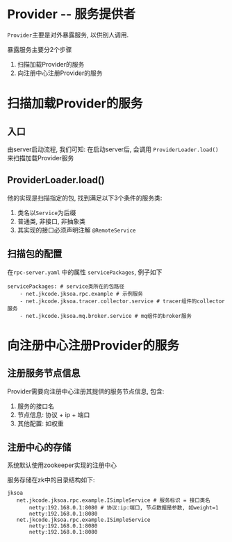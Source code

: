 
# Provider -- 服务提供者

`Provider`主要是对外暴露服务, 以供别人调用.

暴露服务主要分2个步骤
1. 扫描加载Provider的服务
2. 向注册中心注册Provider的服务

# 扫描加载Provider的服务

## 入口
由server启动流程, 我们可知: 在启动server后, 会调用 `ProviderLoader.load()` 来扫描加载Provider服务

## ProviderLoader.load()
他的实现是扫描指定的包, 找到满足以下3个条件的服务类:
1. 类名以`Service`为后缀
2. 普通类, 非接口, 非抽象类
3. 其实现的接口必须声明注解 `@RemoteService`

## 扫描包的配置
在`rpc-server.yaml` 中的属性 `servicePackages`, 例子如下
```
servicePackages: # service类所在的包路径
    - net.jkcode.jksoa.rpc.example # 示例服务
    - net.jkcode.jksoa.tracer.collector.service # tracer组件的collector服务
    - net.jkcode.jksoa.mq.broker.service # mq组件的broker服务
```

# 向注册中心注册Provider的服务

## 注册服务节点信息
Provider需要向注册中心注册其提供的服务节点信息, 包含:
1. 服务的接口名
2. 节点信息: 协议 + ip + 端口
3. 其他配置: 如权重

## 注册中心的存储

系统默认使用zookeeper实现的注册中心

服务存储在zk中的目录结构如下:

 ```
jksoa
    net.jkcode.jksoa.rpc.example.ISimpleService # 服务标识 = 接口类名
        netty:192.168.0.1:8080 # 协议:ip:端口, 节点数据是参数, 如weight=1
        netty:192.168.0.1:8080
    net.jkcode.jksoa.rpc.example.ISimpleService
        netty:192.168.0.1:8080
        netty:192.168.0.1:8080
```